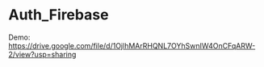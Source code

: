 # Auth_Firebase

Demo: https://drive.google.com/file/d/1OjlhMArRHQNL7OYhSwnIW4OnCFqARW-2/view?usp=sharing

